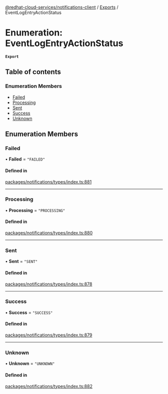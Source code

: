 [@redhat-cloud-services/notifications-client](../README.md) / [Exports](../modules.md) / EventLogEntryActionStatus

# Enumeration: EventLogEntryActionStatus

**`Export`**

## Table of contents

### Enumeration Members

- [Failed](EventLogEntryActionStatus.md#failed)
- [Processing](EventLogEntryActionStatus.md#processing)
- [Sent](EventLogEntryActionStatus.md#sent)
- [Success](EventLogEntryActionStatus.md#success)
- [Unknown](EventLogEntryActionStatus.md#unknown)

## Enumeration Members

### Failed

• **Failed** = ``"FAILED"``

#### Defined in

[packages/notifications/types/index.ts:881](https://github.com/RedHatInsights/javascript-clients/blob/master/packages/notifications/types/index.ts#L881)

___

### Processing

• **Processing** = ``"PROCESSING"``

#### Defined in

[packages/notifications/types/index.ts:880](https://github.com/RedHatInsights/javascript-clients/blob/master/packages/notifications/types/index.ts#L880)

___

### Sent

• **Sent** = ``"SENT"``

#### Defined in

[packages/notifications/types/index.ts:878](https://github.com/RedHatInsights/javascript-clients/blob/master/packages/notifications/types/index.ts#L878)

___

### Success

• **Success** = ``"SUCCESS"``

#### Defined in

[packages/notifications/types/index.ts:879](https://github.com/RedHatInsights/javascript-clients/blob/master/packages/notifications/types/index.ts#L879)

___

### Unknown

• **Unknown** = ``"UNKNOWN"``

#### Defined in

[packages/notifications/types/index.ts:882](https://github.com/RedHatInsights/javascript-clients/blob/master/packages/notifications/types/index.ts#L882)
